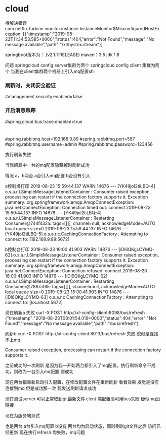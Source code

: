 # cloud
待解决错误
    com.netflix.turbine.monitor.instance.InstanceMonitor$MisconfiguredHostException: [{"timestamp":"2019-08-22T11:34:53.585+0000","status":404,"error":"Not Found","message":"No message available","path":"/xl/hystrix.stream"}]

springboot版本为：  (v2.1.7.RELEASE)
maven：3.5
jdk 1.8




问题
 springcloud config server集群为两个
 springcloud config client 集群为两个
 当我在client集群两个机器上引入mq配置shi
 ### 刷新时，关闭安全验证
#management.security.enabled=false
### 开启消息跟踪
#spring.cloud.bus.trace.enabled=true
#
#spring.rabbitmq.host=192.168.9.89
#spring.rabbitmq.port=567
#spring.rabbitmq.username=admin
#spring.rabbitmq.password=123456

执行刷新失败

当我把其中一台的mq配置隐藏掉时刷新成功

情况
a，b两台
a台引入mq配置   b台没有引入

a控制塔打印
2019-08-23 15:59:44.137  WARN 14676 --- [YK49joI2tiLBQ-4] o.s.a.r.l.SimpleMessageListenerContainer : Consumer raised exception, processing can restart if the connection factory supports it. Exception summary: org.springframework.amqp.AmqpConnectException: java.net.ConnectException: Connection timed out: connect
2019-08-23 15:59:44.137  INFO 14676 --- [YK49joI2tiLBQ-4] o.s.a.r.l.SimpleMessageListenerContainer : Restarting Consumer@744f432a: tags=[[]], channel=null, acknowledgeMode=AUTO local queue size=0
2019-08-23 15:59:44.137  INFO 14676 --- [YK49joI2tiLBQ-5] o.s.a.r.c.CachingConnectionFactory       : Attempting to connect to: [192.168.9.89:5672]

b控制台打印
2019-08-23 16:00:41.903  WARN 14876 --- [iDl6QKgLCYMQ-62] o.s.a.r.l.SimpleMessageListenerContainer : Consumer raised exception, processing can restart if the connection factory supports it. Exception summary: org.springframework.amqp.AmqpConnectException: java.net.ConnectException: Connection refused: connect
2019-08-23 16:00:41.903  INFO 14876 --- [iDl6QKgLCYMQ-62] o.s.a.r.l.SimpleMessageListenerContainer : Restarting Consumer@7887af65: tags=[[]], channel=null, acknowledgeMode=AUTO local queue size=0
2019-08-23 16:00:41.903  INFO 14876 --- [iDl6QKgLCYMQ-63] o.s.a.r.c.CachingConnectionFactory       : Attempting to connect to: [localhost:5672]

现在刷新a  失败  curl -X POST http://xl-config-client:8098/bus/refresh
{"timestamp":"2019-08-23T08:01:54.019+0000","status":404,"error":"Not Found","message":"No message available","path":"/bus/refresh"}


刷新b    curl -X POST http://xl-config-client:8013/bus/refresh 失败
貌似是连接不上mq

 
Consumer raised exception, processing can restart if the connection factory supports it.

之前成功的一次刷新 是因为我一开始两台都引入了mq配置，执行刷新命令不成功，则改为一台引入mq配置 则成功 


现在两台都重新启动引入配置，在修改配置文件在重新刷新 看看效果
发觉是没有连接到mq 但是成功那一次 我发送刷新请求成功

现在测试server 可以正常取到git最新文件 
clent 端配置高可用bus失败  疑似mq没链接

现在为服务端测试

也是两台
a台引入mq配置 b没有 两台均为启动状态，同时刷新git文件之后
访问已经更新
现在执行refresh
均失败，mq问题



